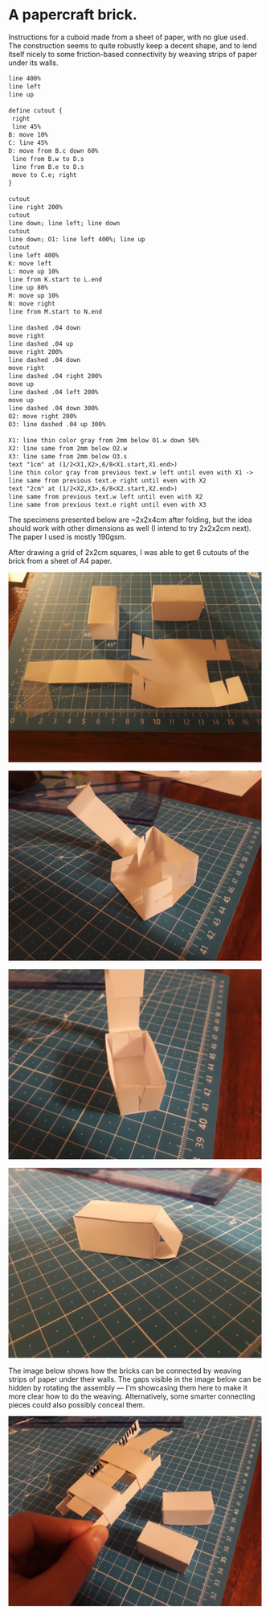# A papercraft brick.

Instructions for a cuboid made from a sheet of paper, with no glue used.
The construction seems to quite robustly keep a decent shape,
and to lend itself nicely to some friction-based connectivity by weaving strips of paper under its walls.

```pikchr:render
line 400% 
line left
line up

define cutout {
 right
 line 45%
B: move 10%
C: line 45%
D: move from B.c down 60%
 line from B.w to D.s
 line from B.e to D.s
 move to C.e; right
}

cutout
line right 200%
cutout
line down; line left; line down
cutout
line down; O1: line left 400%; line up
cutout
line left 400%
K: move left
L: move up 10%
line from K.start to L.end
line up 80%
M: move up 10%
N: move right
line from M.start to N.end

line dashed .04 down
move right
line dashed .04 up
move right 200%
line dashed .04 down
move right
line dashed .04 right 200%
move up
line dashed .04 left 200%
move up
line dashed .04 down 300%
O2: move right 200%
O3: line dashed .04 up 300%

X1: line thin color gray from 2mm below O1.w down 50%
X2: line same from 2mm below O2.w
X3: line same from 2mm below O3.s
text "1cm" at (1/2<X1,X2>,6/8<X1.start,X1.end>)
line thin color gray from previous text.w left until even with X1 ->
line same from previous text.e right until even with X2
text "2cm" at (1/2<X2,X3>,6/8<X2.start,X2.end>)
line same from previous text.w left until even with X2
line same from previous text.e right until even with X3
```

The specimens presented below are ~2x2x4cm after folding,
but the idea should work with other dimensions as well (I intend to try 2x2x2cm next).
The paper I used is mostly 190gsm.

After drawing a grid of 2x2cm squares, I was able to get 6 cutouts of the brick from a sheet of A4 paper.

![20230218_184017](paper-brick-01.jpg)

![20230218_184334](paper-brick-02.jpg)

![20230218_184458](paper-brick-03.jpg)

![20230218_184545](paper-brick-04.jpg)

The image below shows how the bricks can be connected by weaving strips of paper under their walls.
The gaps visible in the image below can be hidden by rotating the assembly &mdash;
I'm showcasing them here to make it more clear how to do the weaving.
Alternatively, some smarter connecting pieces could also possibly conceal them.

![20230218_184721](paper-brick-05.jpg)

